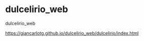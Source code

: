 # dulcelirio_web
dulcelirio_web

https://giancarlotg.github.io/dulcelirio_web/dulcelirio/index.html

